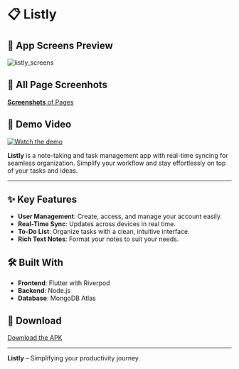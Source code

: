 # 📋 Listly

## 📸 App Screens Preview
![listly_screens](https://github.com/user-attachments/assets/fee81ac7-2a53-4d7d-9f75-ddf73665516c)

## 📸 All Page Screenhots
[**Screenshots** of Pages](https://drive.google.com/drive/folders/1KBqQT2OMRuSfHE9zimYOu3ukQfs0q_3e)

## 🎥 Demo Video
[![Watch the demo](https://img.youtube.com/vi/izoIeaZ9dRQ/hqdefault.jpg)](https://www.youtube.com/watch?v=izoIeaZ9dRQ)

**Listly** is a note-taking and task management app with real-time syncing for seamless organization. Simplify your workflow and stay effortlessly on top of your tasks and ideas.

---

## ✨ Key Features
- **User Management**: Create, access, and manage your account easily.
- **Real-Time Sync**: Updates across devices in real time.
- **To-Do List**: Organize tasks with a clean, intuitive interface.
- **Rich Text Notes**: Format your notes to suit your needs.

## 🛠 Built With
- **Frontend**: Flutter with Riverpod
- **Backend**: Node.js
- **Database**: MongoDB Atlas

## 📲 Download
[Download the APK](https://drive.google.com/file/d/1gvDlErBZm14sJZ6Yq7vnZlY_j_nJU1Mg/view?usp=sharing)

---

**Listly** – Simplifying your productivity journey.
